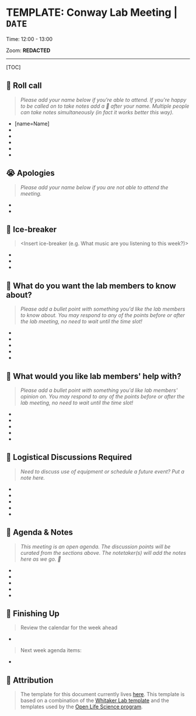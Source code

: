 # TEMPLATE: Conway Lab Meeting | `DATE`

Time: 12:00 - 13:00

Zoom: **REDACTED**

---

[TOC]

:wave: Roll call
---

> *Please add your name below if you're able to attend.* 
> *If you're happy to be called on to take notes add a  :memo: after your name. Multiple people can take notes simultaneously (in fact it works better this way).*

* [name=Name]
* 
* 
* 
* 
* 


:sob: Apologies
---

> *Please add your name below if you are not able to attend the meeting.*

* 
* 


:ice_cream: Ice-breaker
---

> <Insert ice-breaker (e.g. What music are you listening to this week?)>

* 
*
*

:loudspeaker: What do you want the lab members to know about?
---

> *Please add a bullet point with something you'd like the lab members to know about.
> You may respond to any of the points before or after the lab meeting, no need to wait until the time slot!*

* 
* 
* 
* 
* 

:memo: What would you like lab members' help with?
---

> *Please add a bullet point with something you'd like lab members' opinion on.
> You may respond to any of the points before or after the lab meeting, no need to wait until the time slot!*

* 
* 
* 
*
*

:wrench: Logistical Discussions Required
---
> *Need to discuss use of equipment or schedule a future event? Put a note here.*

* 
* 
* 
*
*

:open_book: Agenda & Notes
---

> *This meeting is an open agenda.
> The discussion points will be curated from the sections above.
> The notetaker(s) will add the notes here as we go. :memo:*

* 
* 
* 
* 
* 

:calendar: Finishing Up
---

> Review the calendar for the week ahead
*

> Next week agenda items:
*


:closed_book: Attribution
---

> The template for this document currently lives [here](https://github.com/conwaycolorlab/ProjectManagement/blob/main/Lab%20Meeting/template.md).
> This template is based on a combination of the [Whitaker Lab template](https://github.com/WhitakerLab/Onboarding/blob/176f630c9f4b8832d152377318e36f74ee076476/Lab-meetings.md) and the templates used by the [Open Life Science program](https://openlifesci.org/).
